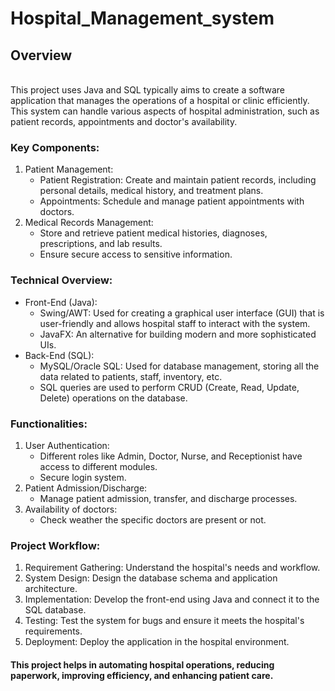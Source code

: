 # Hospital_Management_system

## Overview
<br> 
This project uses Java and SQL typically aims to create a software application that manages the operations of a hospital or clinic efficiently. This system can handle various aspects of hospital administration, such as patient records, appointments and doctor's availability.<br>

### Key Components:
1. Patient Management:<br>
    * Patient Registration: Create and maintain patient records, including personal details, medical history, and treatment plans.<br>
    * Appointments: Schedule and manage patient appointments with doctors.<br>
2. Medical Records Management:<br>
    * Store and retrieve patient medical histories, diagnoses, prescriptions, and lab results.<br>
    * Ensure secure access to sensitive information.<br>
### Technical Overview:
* Front-End (Java):
    * Swing/AWT: Used for creating a graphical user interface (GUI) that is user-friendly and allows hospital staff to interact with the system.
    * JavaFX: An alternative for building modern and more sophisticated UIs.
* Back-End (SQL):
    * MySQL/Oracle SQL: Used for database management, storing all the data related to patients, staff, inventory, etc.
    * SQL queries are used to perform CRUD (Create, Read, Update, Delete) operations on the database.<br>
### Functionalities:
1. User Authentication:
    * Different roles like Admin, Doctor, Nurse, and Receptionist have access to different modules.
    * Secure login system.
2. Patient Admission/Discharge:
    * Manage patient admission, transfer, and discharge processes.
3. Availability of doctors:
    * Check weather the specific doctors are present or not.
### Project Workflow:
1. Requirement Gathering: Understand the hospital's needs and workflow.
2. System Design: Design the database schema and application architecture.
3. Implementation: Develop the front-end using Java and connect it to the SQL database.
4. Testing: Test the system for bugs and ensure it meets the hospital's requirements.
5. Deployment: Deploy the application in the hospital environment.<br>
#### This project helps in automating hospital operations, reducing paperwork, improving efficiency, and enhancing patient care.


